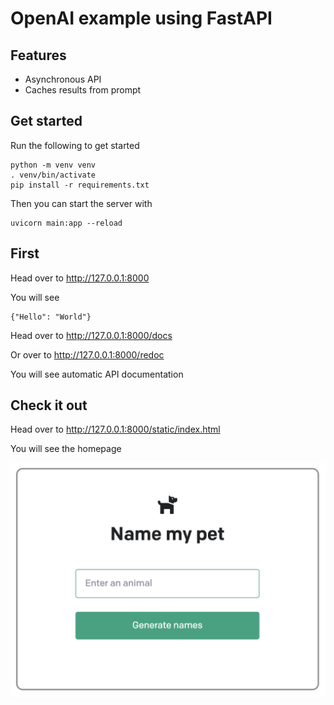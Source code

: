 # OpenAI example using FastAPI

## Features
* Asynchronous API
* Caches results from prompt

## Get started

Run the following to get started
```
python -m venv venv
. venv/bin/activate
pip install -r requirements.txt
```

Then you can start the server with
```
uvicorn main:app --reload
```

## First

Head over to http://127.0.0.1:8000

You will see

```
{"Hello": "World"}
```

Head over to http://127.0.0.1:8000/docs

Or over to http://127.0.0.1:8000/redoc

You will see automatic API documentation

## Check it out

Head over to http://127.0.0.1:8000/static/index.html

You will see the homepage

![alt text](homepage.png?raw=true "Homepage")